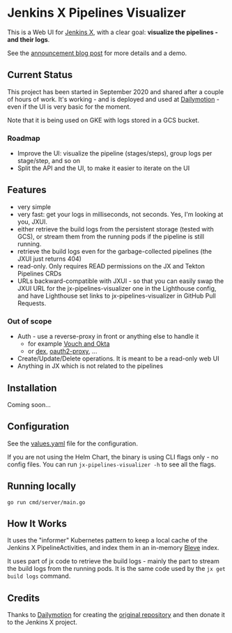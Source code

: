# Jenkins X Pipelines Visualizer

This is a Web UI for [Jenkins X](https://jenkins-x.io/), with a clear goal: **visualize the pipelines - and their logs**.

See the [announcement blog post](https://jenkins-x.io/blog/2020/09/23/jx-pipelines-visualizer/) for more details and a demo.

## Current Status

This project has been started in September 2020 and shared after a couple of hours of work. It's working - and is deployed and used at [Dailymotion](https://www.dailymotion.com/) - even if the UI is very basic for the moment.

Note that it is being used on GKE with logs stored in a GCS bucket.

### Roadmap

- Improve the UI: visualize the pipeline (stages/steps), group logs per stage/step, and so on
- Split the API and the UI, to make it easier to iterate on the UI

## Features

- very simple
- very fast: get your logs in milliseconds, not seconds. Yes, I'm looking at you, JXUI.
- either retrieve the build logs from the persistent storage (tested with GCS), or stream them from the running pods if the pipeline is still running.
- retrieve the build logs even for the garbage-collected pipelines (the JXUI just returns 404)
- read-only. Only requires READ permissions on the JX and Tekton Pipelines CRDs
- URLs backward-compatible with JXUI - so that you can easily swap the JXUI URL for the jx-pipelines-visualizer one in the Lighthouse config, and have Lighthouse set links to jx-pipelines-visualizer in GitHub Pull Requests.

### Out of scope

- Auth - use a reverse-proxy in front or anything else to handle it
  - for example [Vouch and Okta](https://medium.com/@vbehar/how-to-protect-a-kubernetes-ingress-behind-okta-with-nginx-91e279e06009)
  - or [dex](https://github.com/dexidp/dex), [oauth2-proxy](https://github.com/oauth2-proxy/oauth2-proxy), ...
- Create/Update/Delete operations. It is meant to be a read-only web UI
- Anything in JX which is not related to the pipelines

## Installation

Coming soon...

## Configuration

See the [values.yaml](charts/jx-pipelines-visualizer/values.yaml) file for the configuration.

If you are not using the Helm Chart, the binary is using CLI flags only - no config files. You can run `jx-pipelines-visualizer -h` to see all the flags.

## Running locally

```
go run cmd/server/main.go
```

## How It Works

It uses the "informer" Kubernetes pattern to keep a local cache of the Jenkins X PipelineActivities, and index them in an in-memory [Bleve](http://blevesearch.com/) index.

It uses part of jx code to retrieve the build logs - mainly the part to stream the build logs from the running pods. It is the same code used by the `jx get build logs` command.

## Credits

Thanks to [Dailymotion](https://www.dailymotion.com/) for creating the [original repository](https://github.com/dailymotion/jx-pipelines-visualizer) and then donate it to the Jenkins X project.

